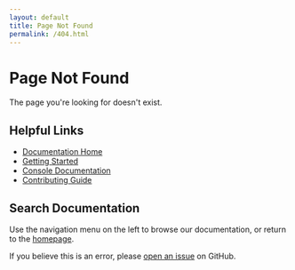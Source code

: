 ```yaml
---
layout: default
title: Page Not Found
permalink: /404.html
---
```


# Page Not Found

The page you're looking for doesn't exist.

## Helpful Links

- [Documentation Home](/)
- [Getting Started](/docs/)
- [Console Documentation](/console/)
- [Contributing Guide](/contributing/)

## Search Documentation

Use the navigation menu on the left to browse our documentation, or return to the [homepage](/).

If you believe this is an error, please [open an issue](https://github.com/identity-wael/neurascale/issues) on GitHub.
